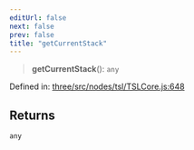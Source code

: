 ```yaml
---
editUrl: false
next: false
prev: false
title: "getCurrentStack"
---
```


> **getCurrentStack**(): `any`

Defined in: [three/src/nodes/tsl/TSLCore.js:648](https://github.com/DefinitelyMaybe/three-i18n/blob/fa57b79433d1c349ffb23a78727299c8d4190136/three/src/nodes/tsl/TSLCore.js#L648)

## Returns

`any`
